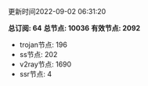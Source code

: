 更新时间2022-09-02 06:31:20

**总订阅: 64**
**总节点: 10036**
**有效节点: 2092**
- trojan节点: 196
- ss节点: 202
- v2ray节点: 1690
- ssr节点: 4
